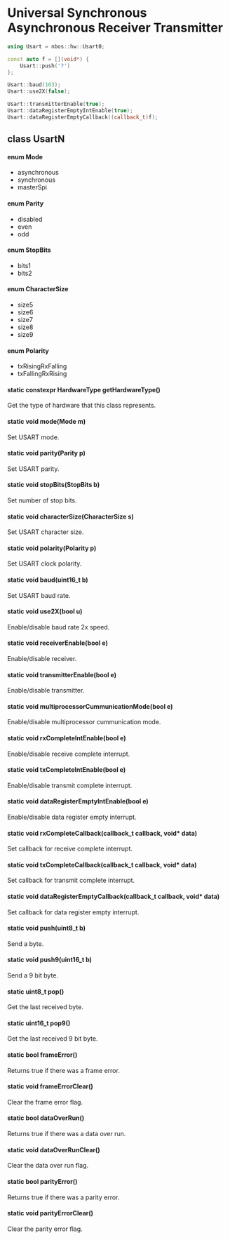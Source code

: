 # Universal Synchronous Asynchronous Receiver Transmitter

```c++
using Usart = nbos::hw::Usart0;

const auto f = [](void*) {
    Usart::push('?')
};

Usart::baud(103);
Usart::use2X(false);

Usart::transmitterEnable(true);
Usart::dataRegisterEmptyIntEnable(true);
Usart::dataRegisterEmptyCallback((callback_t)f);
```

## class UsartN

#### enum Mode
* asynchronous
* synchronous
* masterSpi

#### enum Parity
* disabled
* even
* odd

#### enum StopBits
* bits1
* bits2

#### enum CharacterSize
* size5
* size6
* size7
* size8
* size9

#### enum Polarity
* txRisingRxFalling
* txFallingRxRising

#### static constexpr HardwareType getHardwareType()
Get the type of hardware that this class represents.

#### static void mode(Mode m)
Set USART mode.

#### static void parity(Parity p)
Set USART parity.

#### static void stopBits(StopBits b)
Set number of stop bits.

#### static void characterSize(CharacterSize s)
Set USART character size.

#### static void polarity(Polarity p)
Set USART clock polarity.

#### static void baud(uint16_t b)
Set USART baud rate.

#### static void use2X(bool u)
Enable/disable baud rate 2x speed.

#### static void receiverEnable(bool e)
Enable/disable receiver.

#### static void transmitterEnable(bool e)
Enable/disable transmitter.

#### static void multiprocessorCummunicationMode(bool e)
Enable/disable multiprocessor cummunication mode.

#### static void rxCompleteIntEnable(bool e)
Enable/disable receive complete interrupt.

#### static void txCompleteIntEnable(bool e)
Enable/disable transmit complete interrupt.

#### static void dataRegisterEmptyIntEnable(bool e)
Enable/disable data register empty interrupt.

#### static void rxCompleteCallback(callback_t callback, void\* data)
Set callback for receive complete interrupt.

#### static void txCompleteCallback(callback_t callback, void\* data)
Set callback for transmit complete interrupt.

#### static void dataRegisterEmptyCallback(callback_t callback, void\* data)
Set callback for data register empty interrupt.

#### static void push(uint8_t b)
Send a byte.

#### static void push9(uint16_t b)
Send a 9 bit byte.

#### static uint8_t pop()
Get the last received byte.

#### static uint16_t pop9()
Get the last received 9 bit byte.

#### static bool frameError()
Returns true if there was a frame error.

#### static void frameErrorClear()
Clear the frame error flag.

#### static bool dataOverRun()
Returns true if there was a data over run.

#### static void dataOverRunClear()
Clear the data over run flag.

#### static bool parityError()
Returns true if there was a parity error.

#### static void parityErrorClear()
Clear the parity error flag.
